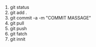1. git status
2. git add .
3. git commit -a -m "COMMIT MASSAGE"
4. git pull
5. git push
6. git fatch
7. git innit